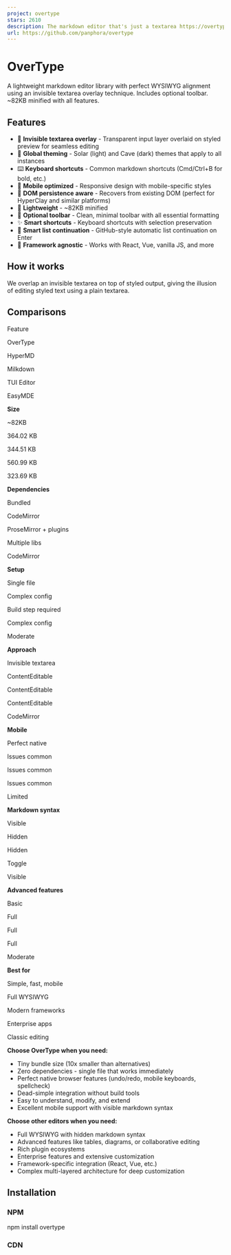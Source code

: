 ```yaml
---
project: overtype
stars: 2610
description: The markdown editor that's just a textarea https://overtype.dev
url: https://github.com/panphora/overtype
---
```


OverType
========

A lightweight markdown editor library with perfect WYSIWYG alignment using an invisible textarea overlay technique. Includes optional toolbar. ~82KB minified with all features.

Features
--------

-   👻 **Invisible textarea overlay** - Transparent input layer overlaid on styled preview for seamless editing
-   🎨 **Global theming** - Solar (light) and Cave (dark) themes that apply to all instances
-   ⌨️ **Keyboard shortcuts** - Common markdown shortcuts (Cmd/Ctrl+B for bold, etc.)
-   📱 **Mobile optimized** - Responsive design with mobile-specific styles
-   🔄 **DOM persistence aware** - Recovers from existing DOM (perfect for HyperClay and similar platforms)
-   🚀 **Lightweight** - ~82KB minified
-   🎯 **Optional toolbar** - Clean, minimal toolbar with all essential formatting
-   ✨ **Smart shortcuts** - Keyboard shortcuts with selection preservation
-   📝 **Smart list continuation** - GitHub-style automatic list continuation on Enter
-   🔧 **Framework agnostic** - Works with React, Vue, vanilla JS, and more

How it works
------------

We overlap an invisible textarea on top of styled output, giving the illusion of editing styled text using a plain textarea.

Comparisons
-----------

Feature

OverType

HyperMD

Milkdown

TUI Editor

EasyMDE

**Size**

~82KB

364.02 KB

344.51 KB

560.99 KB

323.69 KB

**Dependencies**

Bundled

CodeMirror

ProseMirror + plugins

Multiple libs

CodeMirror

**Setup**

Single file

Complex config

Build step required

Complex config

Moderate

**Approach**

Invisible textarea

ContentEditable

ContentEditable

ContentEditable

CodeMirror

**Mobile**

Perfect native

Issues common

Issues common

Issues common

Limited

**Markdown syntax**

Visible

Hidden

Hidden

Toggle

Visible

**Advanced features**

Basic

Full

Full

Full

Moderate

**Best for**

Simple, fast, mobile

Full WYSIWYG

Modern frameworks

Enterprise apps

Classic editing

**Choose OverType when you need:**

-   Tiny bundle size (10x smaller than alternatives)
-   Zero dependencies - single file that works immediately
-   Perfect native browser features (undo/redo, mobile keyboards, spellcheck)
-   Dead-simple integration without build tools
-   Easy to understand, modify, and extend
-   Excellent mobile support with visible markdown syntax

**Choose other editors when you need:**

-   Full WYSIWYG with hidden markdown syntax
-   Advanced features like tables, diagrams, or collaborative editing
-   Rich plugin ecosystems
-   Enterprise features and extensive customization
-   Framework-specific integration (React, Vue, etc.)
-   Complex multi-layered architecture for deep customization

Installation
------------

### NPM

npm install overtype

### CDN

<script src\="https://unpkg.com/overtype/dist/overtype.min.js"\></script\>

Quick Start
-----------

// Create a single editor
const \[editor\] \= new OverType('#editor', {
  value: '# Hello World',
  theme: 'solar'
});

// Get/set content
editor.getValue();
editor.setValue('# New Content');

// Change theme
editor.setTheme('cave');

Usage
-----

### Basic Editor

<div id\="editor" style\="height: 400px;"\></div\>

<script\>
  const \[editor\] \= new OverType('#editor', {
    placeholder: 'Start typing markdown...',
    value: '# Welcome\\n\\nStart writing \*\*markdown\*\* here!',
    onChange: (value, instance) \=> {
      console.log('Content changed:', value);
    }
  });
</script\>

### Toolbar & View Modes

// Enable the toolbar with view mode switcher
const \[editor\] \= new OverType('#editor', {
  toolbar: true,  // Enables the toolbar
  value: '# Document\\n\\nSelect text and use the toolbar buttons!'
});

// Toolbar provides:
// - Bold, Italic formatting
// - Heading levels (H1, H2, H3)
// - Links, inline code, code blocks
// - Bullet and numbered lists
// - View mode switcher (eye icon dropdown)
// - All with keyboard shortcuts!

// Three view modes available via toolbar dropdown:
// 1. Normal Edit - Default WYSIWYG markdown editing
// 2. Plain Textarea - Shows raw markdown without preview overlay
// 3. Preview Mode - Read-only rendered preview with clickable links

// Programmatically switch modes:
editor.showPlainTextarea(true);   // Switch to plain textarea mode
editor.showPreviewMode(true);     // Switch to preview mode

### Keyboard Shortcuts

The toolbar and keyboard shortcuts work together seamlessly:

-   **Cmd/Ctrl + B** - Bold
-   **Cmd/Ctrl + I** - Italic
-   **Cmd/Ctrl + K** - Insert link
-   **Cmd/Ctrl + Shift + 7** - Numbered list
-   **Cmd/Ctrl + Shift + 8** - Bullet list

All shortcuts preserve text selection, allowing you to apply multiple formats quickly.

### Multiple Editors

// Initialize multiple editors at once
const editors \= OverType.init('.markdown-editor', {
  theme: 'cave',
  fontSize: '16px'
});

// Each editor is independent
editors.forEach((editor, index) \=> {
  editor.setValue(\`# Editor ${index + 1}\`);
});

### Form Integration

// Use with form validation
const \[editor\] \= new OverType('#message', {
  placeholder: 'Your message...',
  textareaProps: {
    required: true,
    maxLength: 500,
    name: 'message'
  }
});

// The textarea will work with native form validation
document.querySelector('form').addEventListener('submit', (e) \=> {
  const content \= editor.getValue();
  // Form will automatically validate required field
});

### Custom Theme

const \[editor\] \= new OverType('#editor', {
  theme: {
    name: 'my-theme',
    colors: {
      bgPrimary: '#faf0ca',
      bgSecondary: '#ffffff',
      text: '#0d3b66',
      h1: '#f95738',
      h2: '#ee964b',
      h3: '#3d8a51',
      strong: '#ee964b',
      em: '#f95738',
      link: '#0d3b66',
      code: '#0d3b66',
      codeBg: 'rgba(244, 211, 94, 0.2)',
      blockquote: '#5a7a9b',
      hr: '#5a7a9b',
      syntaxMarker: 'rgba(13, 59, 102, 0.52)',
      cursor: '#f95738',
      selection: 'rgba(244, 211, 94, 0.4)'
    }
  }
});

### Preview & HTML Export

Generate HTML previews or export the rendered content:

const \[editor\] \= new OverType('#editor', {
  value: '# Title\\n\\n\*\*Bold\*\* text with \[links\](https://example.com)'
});

// Get the raw markdown
const markdown \= editor.getValue();
// Returns: "# Title\\n\\n\*\*Bold\*\* text with \[links\](https://example.com)"

// Get rendered HTML for display
const html \= editor.getRenderedHTML();
// Returns basic HTML with markdown elements

// Get HTML with post-processing (consolidated lists/code blocks)
const processedHTML \= editor.getRenderedHTML(true);
// Returns HTML optimized for preview mode

// Get the current preview element's HTML
const previewHTML \= editor.getPreviewHTML();
// Returns exactly what's shown in the editor's preview layer

// Example: Create external preview
document.getElementById('external-preview').innerHTML \= editor.getRenderedHTML(true);

### Stats Bar

Enable a built-in stats bar that shows character, word, and line counts:

// Enable stats bar on initialization
const \[editor\] \= new OverType('#editor', {
  showStats: true
});

// Show or hide stats bar dynamically
editor.showStats(true);  // Show
editor.showStats(false); // Hide

// Custom stats format
const \[editor\] \= new OverType('#editor', {
  showStats: true,
  statsFormatter: (stats) \=> {
    // stats object contains: { chars, words, lines, line, column }
    return \`<span>${stats.chars} characters</span>
            <span>${stats.words} words</span>
            <span>${stats.lines} lines</span>
            <span>Line ${stats.line}, Col ${stats.column}</span>\`;
  }
});

The stats bar automatically adapts to your theme colors using CSS variables.

### React Component

function MarkdownEditor({ value, onChange }) {
  const ref \= useRef();
  const editorRef \= useRef();
  
  useEffect(() \=> {
    const \[instance\] \= OverType.init(ref.current, {
      value,
      onChange
    });
    editorRef.current \= instance;
    
    return () \=> editorRef.current?.destroy();
  }, \[\]);
  
  useEffect(() \=> {
    if (editorRef.current && value !== editorRef.current.getValue()) {
      editorRef.current.setValue(value);
    }
  }, \[value\]);
  
  return <div ref\={ref} style\={{ height: '400px' }} />;
}

API
---

### Constructor

new OverType(target, options)

**Parameters:**

-   `target` - Selector string, Element, NodeList, or Array of elements
-   `options` - Configuration object (see below)

**Returns:** Array of OverType instances (always an array, even for single element)

### Options

{
  // Typography
  fontSize: '14px',
  lineHeight: 1.6,
  fontFamily: 'monospace',
  padding: '16px',
  
  // Theme - 'solar', 'cave', or custom theme object
  theme: 'solar',
  
  // Custom colors (override theme colors)
  colors: {
    h1: '#e63946',
    h2: '#457b9d',
    // ... any color variable
  },
  
  // Mobile styles (applied at <= 640px)
  mobile: {
    fontSize: '16px',
    padding: '12px',
    lineHeight: 1.5
  },
  
  // Behavior
  autofocus: false,
  placeholder: 'Start typing...',
  value: '',
  
  // Auto-resize
  autoResize: false,      // Auto-expand height with content
  minHeight: '100px',     // Minimum height when autoResize is enabled
  maxHeight: null,        // Maximum height (null = unlimited)
  
  // Native textarea properties
  textareaProps: {
    required: true,
    maxLength: 500,
    name: 'content',
    // Any HTML textarea attribute
  },
  
  // Toolbar
  toolbar: false,         // Enable/disable toolbar with formatting buttons
  
  // Smart lists
  smartLists: true,       // Enable GitHub-style list continuation on Enter
  
  // Stats bar
  showStats: false,       // Enable/disable stats bar
  statsFormatter: (stats) \=> {  // Custom stats format
    return \`${stats.chars} chars | ${stats.words} words\`;
  },
  
  // Callbacks
  onChange: (value, instance) \=> {},
  onKeydown: (event, instance) \=> {}
}

### Instance Methods

// Get current markdown content
editor.getValue()

// Set markdown content
editor.setValue(markdown)

// Get rendered HTML of the current content
editor.getRenderedHTML()           // Basic HTML rendering
editor.getRenderedHTML(true)       // With post-processing (consolidated lists/code blocks)

// Get the current preview element's HTML
editor.getPreviewHTML()            // Returns exactly what's displayed in the preview

// Change theme
editor.setTheme('cave')  // Built-in theme name
editor.setTheme(customThemeObject)  // Custom theme

// View modes
editor.showPlainTextarea(true)    // Switch to plain textarea mode
editor.showPlainTextarea(false)   // Switch back to normal mode
editor.showPreviewMode(true)      // Switch to preview mode
editor.showPreviewMode(false)     // Switch back to normal mode

// Focus/blur
editor.focus()
editor.blur()

// Show or hide stats bar
editor.showStats(true)   // Show stats
editor.showStats(false)  // Hide stats

// Check if initialized
editor.isInitialized()

// Re-initialize with new options
editor.reinit(options)

// Destroy the editor
editor.destroy()

### Static Methods

// Set global theme (affects all instances)
OverType.setTheme('cave')  // Built-in theme
OverType.setTheme(customTheme)  // Custom theme object
OverType.setTheme('solar', { h1: '#custom' })  // Override specific colors

// Initialize multiple editors (same as constructor)
OverType.init(target, options)

// Get instance from element
OverType.getInstance(element)

// Destroy all instances
OverType.destroyAll()

// Access themes
OverType.themes.solar
OverType.themes.cave

Keyboard Shortcuts
------------------

Shortcut

Action

Cmd/Ctrl + B

Toggle bold

Cmd/Ctrl + I

Toggle italic

Cmd/Ctrl + K

Wrap in code

Cmd/Ctrl + Shift + K

Insert link

Cmd/Ctrl + Shift + 7

Toggle numbered list

Cmd/Ctrl + Shift + 8

Toggle bullet list

Supported Markdown
------------------

-   **Headers** - `# H1`, `## H2`, `### H3`
-   **Bold** - `**text**` or `__text__`
-   **Italic** - `*text*` or `_text_`
-   **Code** - `` `inline code` ``
-   **Links** - `[text](url)`
-   **Lists** - `- item`, `* item`, `1. item`
-   **Blockquotes** - `> quote`
-   **Horizontal rule** - `---`, `***`, or `___`

Note: Markdown syntax remains visible but styled (e.g., `**bold**` shows with styled markers).

DOM Persistence & Re-initialization
-----------------------------------

OverType is designed to work with platforms that persist DOM across page loads (like HyperClay):

// Safe to call multiple times - will recover existing editors
OverType.init('.editor');

// The library will:
// 1. Check for existing OverType DOM structure
// 2. Recover content from existing textarea if found
// 3. Re-establish event bindings
// 4. Or create fresh editor if no existing DOM

Examples
--------

Check the `examples` folder for complete examples:

-   `basic.html` - Simple single editor
-   `multiple.html` - Multiple independent editors
-   `custom-theme.html` - Theme customization
-   `dynamic.html` - Dynamic creation/destruction

Limitations
-----------

Due to the transparent textarea overlay approach, OverType has some intentional design limitations:

### Images Not Supported

Images (`![alt](url)`) are not rendered. Variable-height images would break the character alignment between textarea and preview.

### Monospace Font Required

All text must use a monospace font to maintain alignment. Variable-width fonts would cause the textarea cursor position to drift from the visual text position.

### Fixed Font Size

All content must use the same font size. Different sizes for headers or other elements would break vertical alignment.

### Visible Markdown Syntax

All markdown formatting characters remain visible (e.g., `**bold**` shows the asterisks). This is intentional - hiding them would break the 1:1 character mapping.

### Links Require Modifier Key

Links are clickable with Cmd/Ctrl+Click only. Direct clicking would interfere with text editing since clicks need to position the cursor in the textarea.

These limitations are what enable OverType's core benefits: perfect native textarea behavior, tiny size, and zero complexity.

Development
-----------

# Install dependencies
npm install

# Development build with watch
npm run dev

# Production build
npm run build

# Run tests
npm test

# Check bundle size
npm run size

Browser Support
---------------

-   Chrome 62+
-   Firefox 78+
-   Safari 16+
-   Edge (Chromium)

Requires support for:

-   CSS Custom Properties
-   ES6 features
-   Lookbehind assertions in RegExp (for italic parsing)

Architecture
------------

OverType uses a unique invisible textarea overlay approach:

1.  **Two perfectly aligned layers:**
    
    -   Invisible textarea (top) - handles input and cursor
    -   Styled preview div (bottom) - shows formatted markdown
2.  **Character-perfect alignment:**
    
    -   Monospace font required
    -   No size changes in styling
    -   Syntax markers remain visible
3.  **Single source of truth:**
    
    -   Textarea content drives everything
    -   One-way data flow: textarea → parser → preview

Contributors
------------

Special thanks to:

-   Josh Doman - Fixed inline code formatting preservation (#6), improved code fence detection (#19)
-   kbhomes - Fixed text selection desynchronization during overscroll (#17)
-   merlinz01 - Initial TypeScript definitions implementation (#20)
-   Max Bernstein - Fixed typo in website (#11)
-   davidlazar - Suggested view mode feature for toggling overlay and preview modes (#24)

License
-------

MIT

Related Projects
----------------

### Synesthesia

Synesthesia is a lightweight syntax highlighting editor library that extracted and refined the core textarea overlay technique from OverType. While OverType is focused on markdown editing with toolbar features, Synesthesia provides a more generalized code editing solution with:

-   **Pluggable parser system** - Support for any programming language or syntax
-   **Parser registry** - Automatic language detection by file extension or MIME type
-   **Cleaner separation** - Extracted the overlay technique without markdown-specific features
-   **Smaller footprint** - ~82KB minified (vs OverType's ~78KB)

Key components extracted from OverType to Synesthesia:

-   The transparent textarea overlay technique for perfect WYSIWYG alignment
-   Theme system with CSS variable support
-   DOM persistence and recovery mechanisms
-   Auto-resize functionality
-   Event delegation for efficient multi-instance support

If you need a markdown editor with toolbar and formatting features, use OverType. If you need a lightweight code editor with custom syntax highlighting, check out Synesthesia.

Contributing
------------

Contributions are welcome! Please feel free to submit a Pull Request.

* * *

Ready for another radical idea?  
Let's remove every layer of the web application stack.
